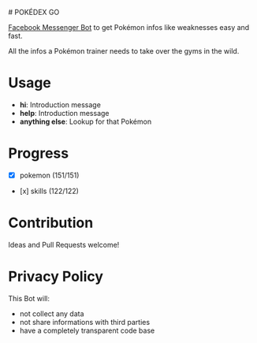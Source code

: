 # POKÉDEX GO

[Facebook Messenger Bot](https://www.facebook.com/pokemondexgo) to get Pokémon infos like weaknesses easy and fast.

All the infos a Pokémon trainer needs to take over the gyms in the wild.

# Usage

- **hi**: Introduction message
- **help**: Introduction message
- **anything else**: Lookup for that Pokémon

# Progress

- [x] pokemon (151/151)
- [x] skills (122/122)

# Contribution

Ideas and Pull Requests welcome!

# Privacy Policy

This Bot will:

- not collect any data
- not share informations with third parties
- have a completely transparent code base
